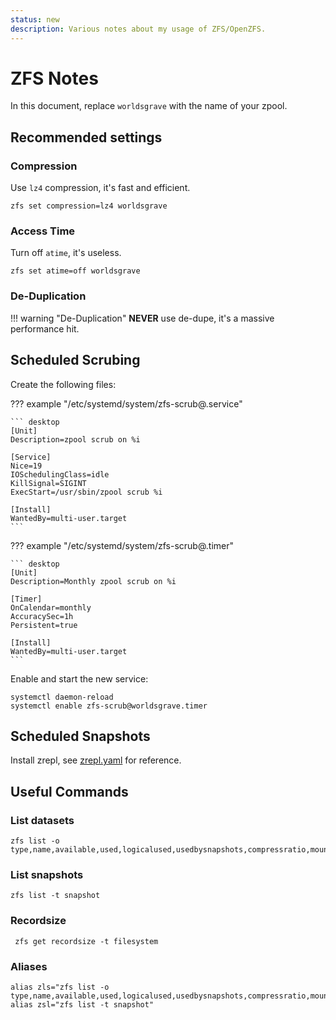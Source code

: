 ```yaml
---
status: new
description: Various notes about my usage of ZFS/OpenZFS.
---
```


# ZFS Notes

In this document, replace `worldsgrave` with the name of your zpool.

## Recommended settings

### Compression

Use `lz4` compression, it's fast and efficient.

```shell
zfs set compression=lz4 worldsgrave
```

### Access Time

Turn off `atime`, it's useless.

```shell
zfs set atime=off worldsgrave
```

### De-Duplication

!!! warning "De-Duplication"
    **NEVER** use de-dupe, it's a massive performance hit.

## Scheduled Scrubing

Create the following files:

??? example "/etc/systemd/system/zfs-scrub@.service"

    ``` desktop
    [Unit]
    Description=zpool scrub on %i

    [Service]
    Nice=19
    IOSchedulingClass=idle
    KillSignal=SIGINT
    ExecStart=/usr/sbin/zpool scrub %i

    [Install]
    WantedBy=multi-user.target
    ```

??? example "/etc/systemd/system/zfs-scrub@.timer"

    ``` desktop
    [Unit]
    Description=Monthly zpool scrub on %i

    [Timer]
    OnCalendar=monthly
    AccuracySec=1h
    Persistent=true

    [Install]
    WantedBy=multi-user.target
    ```

Enable and start the new service:

```shell
systemctl daemon-reload
systemctl enable zfs-scrub@worldsgrave.timer
```

## Scheduled Snapshots

Install zrepl, see [zrepl.yaml](zfs-notes/zrepl.yaml) for reference.

## Useful Commands

### List datasets

```shell
zfs list -o type,name,available,used,logicalused,usedbysnapshots,compressratio,mountpoint
```

### List snapshots

```shell
zfs list -t snapshot
```

### Recordsize

```shell
 zfs get recordsize -t filesystem
```

### Aliases

``` shell
alias zls="zfs list -o type,name,available,used,logicalused,usedbysnapshots,compressratio,mountpoint"+
alias zsl="zfs list -t snapshot"
```
